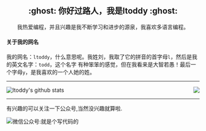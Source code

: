 <h2 align="center">:ghost: 你好过路人，我是ltoddy :ghost:</h2>

<p align="center">我热爱编程，并且兴趣是我不断学习和进步的源泉，我喜欢多语言编程。</p>

#### 关于我的网名

我的网名：`ltoddy`，什么意思呢。我姓刘，我取了它的拼音的首字母`l`，然后是我的英文名字：`todd`，这个名字
有种笨笨的感觉，但在我看来是大智若愚！最后一个字母`y`，是我喜欢的一个人她的姓。

------------------------------------------------------

<div style="display: flex; justify-content: space-between;">
  <img src="https://camo.githubusercontent.com/c7102432543dd62ea51909c419f8f2ba4c67df93/68747470733a2f2f6769746875622d726561646d652d73746174732e76657263656c2e6170702f6170693f757365726e616d653d6c746f646479" alt="ltoddy's github stats">
  <img src="https://github-readme-stats.vercel.app/api/top-langs/?username=ltoddy&hide=HTML,css" />
</div>

------------------------------------------------------

有兴趣的可以关注一下公众号,当然没兴趣就算啦.

<img src="https://img.vim-cn.com/3f/b3220ef7f8a62878fe2c51f3a90a3c314831ec.jpg" alt="微信公众号:就是个写代码的" />


<!--
**ltoddy/ltoddy** is a ✨ _special_ ✨ repository because its `README.md` (this file) appears on your GitHub profile.

Here are some ideas to get you started:

- 🔭 I’m currently working on ...
- 🌱 I’m currently learning ...
- 👯 I’m looking to collaborate on ...
- 🤔 I’m looking for help with ...
- 💬 Ask me about ...
- 📫 How to reach me: ...
- 😄 Pronouns: ...
- ⚡ Fun fact: ...
-->
